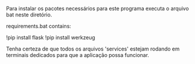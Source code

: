Para instalar os pacotes necessários para este programa 
executa o arquivo bat neste diretório.

requirements.bat contains:

!pip install flask
!pip install werkzeug

Tenha certeza de que todos os arquivos 'services' 
estejam rodando em terminais dedicados 
para que a aplicação possa funcionar.

